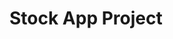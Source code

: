 # Stock App Project
                                                            
                                                            
                                                            
                                                            
